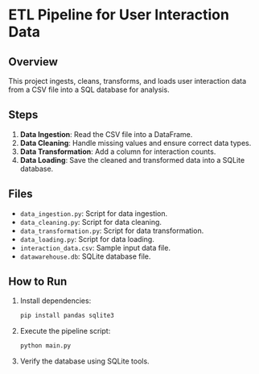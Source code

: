 # ETL Pipeline for User Interaction Data

## Overview
This project ingests, cleans, transforms, and loads user interaction data from a CSV file into a SQL database for analysis.

## Steps
1. **Data Ingestion**: Read the CSV file into a DataFrame.
2. **Data Cleaning**: Handle missing values and ensure correct data types.
3. **Data Transformation**: Add a column for interaction counts.
4. **Data Loading**: Save the cleaned and transformed data into a SQLite database.

## Files
- `data_ingestion.py`: Script for data ingestion.
- `data_cleaning.py`: Script for data cleaning.
- `data_transformation.py`: Script for data transformation.
- `data_loading.py`: Script for data loading.
- `interaction_data.csv`: Sample input data file.
- `datawarehouse.db`: SQLite database file.

## How to Run
1. Install dependencies:
    ```bash
    pip install pandas sqlite3
    ```
2. Execute the pipeline script:
    ```bash
    python main.py
    ```

3. Verify the database using SQLite tools.
